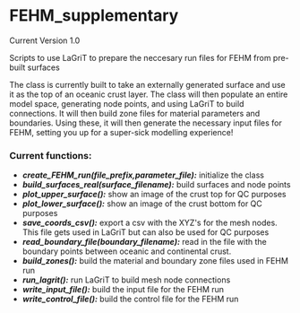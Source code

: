 # FEHM_supplementary
Current Version 1.0

Scripts to use LaGriT to prepare the neccesary run files for FEHM from pre-built surfaces

The class is currently built to take an externally generated surface and use it as the top of an oceanic crust layer.  The class will then populate an entire model space, generating node points, and using LaGriT to build connections.  It will then build zone files for material parameters and boundaries.  Using these, it will then generate the necessary input files for FEHM, setting you up for a super-sick modelling experience!

### Current functions:

- ***create_FEHM_run(file_prefix,parameter_file):*** initialize the class
- ***build_surfaces_real(surface_filename):*** build surfaces and node points
- ***plot_upper_surface():*** show an image of the crust top for QC purposes
- ***plot_lower_surface():*** show an image of the crust bottom for QC purposes
- ***save_coords_csv():*** export a csv with the XYZ's for the mesh nodes.  This file gets used in LaGriT but can also be used for QC purposes
- ***read_boundary_file(boundary_filename):*** read in the file with the boundary points between oceanic and continental crust.
- ***build_zones():*** build the material and boundary zone files used in FEHM run
- ***run_lagrit():*** run LaGriT to build mesh node connections
- ***write_input_file():*** build the input file for the FEHM run
- ***write_control_file():*** build the control file for the FEHM run

